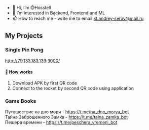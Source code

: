 - 👋 Hi, I’m @Hosstell
- 👀 I’m interested in Backend, Frontend and ML
- 📫 How to reach me - write me to email st.andrey-serov@mail.ru

## My Projects
### Single Pin Pong
http://79.133.183.139:3000/
#### :tennis: How works
1. Download APK by first QR code
2. Connect to the rocket by second QR code using application

### Game Books
Путешествие на дно моря - https://t.me/na_dno_morya_bot  
Тайна Заброшенного Замка - https://t.me/taina_zamka_bot  
Пещера времени - https://t.me/peschera_vremeni_bot  

